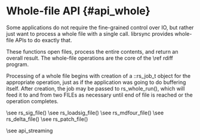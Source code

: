 # Whole-file API {#api_whole}

Some applications do not require the fine-grained control over IO, but
rather just want to process a whole file with a single call.
librsync provides whole-file APIs to do exactly that.

These functions open files, process the entire contents, and return an
overall result. The whole-file operations are the core of the
\ref rdiff program.

Processing of a whole file begins with creation of a ::rs_job_t
object for the appropriate operation, just as if the application was
going to do buffering itself.  After creation, the job may be passed
to rs_whole_run(), which will feed it to and from two FILEs as
necessary until end of file is reached or the operation completes.

\see rs_sig_file()
\see rs_loadsig_file()
\see rs_mdfour_file()
\see rs_delta_file()
\see rs_patch_file()

\see api_streaming
